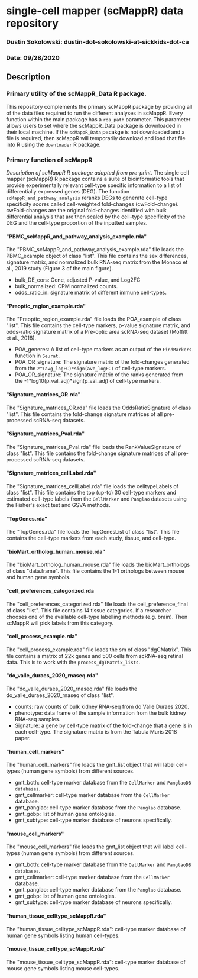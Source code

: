 
# single-cell mapper (scMappR) data repository

### Dustin Sokolowski: dustin-dot-sokolowski-at-sickkids-dot-ca

### Date: 09/28/2020


## Description


### Primary utility of the scMappR_Data R package.
This repository complements the primary scMappR package by providing all of the data files required to run the different analyses in scMappR. Every function within the main package has a `rda_path` parameter. This parameter allows users to set where the scMappR_Data package is downloaded in their local machine. If the `scMappR_Data` pacakge is not downloaded and a file is required, then scMappR will temporarily download and load that file into R using the `downloader` R package.

### Primary function of scMappR

*Description of scMappR R package adapted from pre-print*. The single cell mapper (scMappR) R package contains a suite of bioinformatic tools that provide experimentally relevant cell-type specific information to a list of differentially expressed genes (DEG). 
The function `scMappR_and_pathway_analysis` reranks DEGs to generate cell-type specificity scores called cell-weighted fold-changes (cwFold-change). cwFold-changes are the original fold-changes identified with bulk differential analysis that are then scaled by the cell-type specificity of the DEG and the cell-type proportion of the inputted samples.

#### "PBMC_scMappR_and_pathway_analysis_example.rda"

The "PBMC_scMappR_and_pathway_analysis_example.rda" file loads the PBMC_example object of class "list". This file contains the sex differences, signature matrix, and normalized bulk RNA-seq matrix from the Monaco et al., 2019 study (Figure 3 of the main figure).
* bulk_DE_cors: Gene, adjusted P-value, and Log2FC
* bulk_normalized: CPM normalized counts.
* odds_ratio_in: signature matrix of different immune cell-types.

####  "Preoptic_region_example.rda"
The "Preoptic_region_example.rda" file loads the POA_example of class "list". This file contains the cell-type markers, p-value signature matrix, and odds-ratio signature matrix of a Pre-optic area scRNA-seq dataset (Moffitt et al., 2018).
* POA_generes: A list of cell-type markers as an output of the `FindMarkers` function in `Seurat`.
* POA_OR_signature: The signature matrix of the fold-changes generated from the `2^(avg_logFC)*sign(ave_logFC)` of cell-type markers.
* POA_OR_signature: The signature matrix of the ranks generated from the -1*log10(p_val_adj)*sign(p_val_adj) of cell-type markers.
#### "Signature_matrices_OR.rda"
The "Signature_matrices_OR.rda" file loads the OddsRatioSignature of class "list". This file contains the fold-change signature matrices of all pre-processed scRNA-seq datasets.
#### "Signature_matrices_Pval.rda"
The "Signature_matrices_Pval.rda" file loads the RankValueSignature of class "list". This file contains the fold-change signature matrices of all pre-processed scRNA-seq datasets.
#### "Signature_matrices_cellLabel.rda"
The "Signature_matrices_cellLabel.rda" file loads the celltypeLabels of class "list". This file contains the top (up-to) 30 cell-type markers and estimated cell-type labels from the `CellMarker` and `Panglao` datasets using the Fisher's exact test and GSVA methods.
#### "TopGenes.rda"
The "TopGenes.rda" file loads the TopGenesList of class "list". This file contains the cell-type markers from each study, tissue, and cell-type.
#### "bioMart_ortholog_human_mouse.rda"
The "bioMart_ortholog_human_mouse.rda" file loads the bioMart_orthologs of class "data.frame". This file contains the 1-1 orthologs between mouse and human gene symbols.
#### "cell_preferences_categorized.rda
The "cell_preferences_categorized.rda" file loads the cell_preference_final of class "list". This file contains 14 tissue categories. If a researcher chooses one of the available cell-type labelling methods (e.g. brain). Then scMappR will pick labels from this category.
#### "cell_process_example.rda"
The "cell_process_example.rda" file loads the sm of class "dgCMatrix". This file contains a matrix of 22k genes and 500 cells from scRNA-seq retinal data. This is to work with the `process_dgTMatrix_lists`.
#### "do_valle_duraes_2020_rnaseq.rda"
The "do_valle_duraes_2020_rnaseq.rda" file loads the do_valle_duraes_2020_rnaseq of class "list". 
* counts: raw counts of bulk kidney RNA-seq from do Valle Duraes 2020.
* phenotype: data frame of the sample information from the bulk kidney RNA-seq samples.
* Signature: a gene by cell-type matrix of the fold-change that a gene is in each cell-type. The signature matrix is from the Tabula Muris 2018 paper.
#### "human_cell_markers"
The "human_cell_markers" file loads the gmt_list object that will label cell-types (human gene symbols) from different sources.
* gmt_both: cell-type marker database from the `CellMarker` and `PanglaoDB databases`.
* gmt_cellmarker: cell-type marker database from the `CellMarker` database.
* gmt_panglao: cell-type marker database from the `Panglao` database.
* gmt_gobp: list of human gene ontologies.
* gmt_subtype: cell-type marker database of neurons specifically.
#### "mouse_cell_markers"
The "mouse_cell_markers" file loads the gmt_list object that will label cell-types (human gene symbols) from different sources.
* gmt_both: cell-type marker database from the `CellMarker` and `PanglaoDB databases`.
* gmt_cellmarker: cell-type marker database from the `CellMarker` database.
* gmt_panglao: cell-type marker database from the `Panglao` database.
* gmt_gobp: list of human gene ontologies.
* gmt_subtype: cell-type marker database of neurons specifically.
#### "human_tissue_celltype_scMappR.rda"
The "human_tissue_celltype_scMappR.rda": cell-type marker database of human gene symbols listing human cell-types.
#### "mouse_tissue_celltype_scMappR.rda"
The "mouse_tissue_celltype_scMappR.rda": cell-type marker database of mouse gene symbols listing mouse cell-types.




